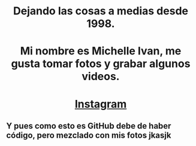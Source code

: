 # <div align="center"> Dejando las cosas a medias desde 1998. </div>
# <div align="center"> Mi nombre es Michelle Ivan, me gusta tomar fotos y grabar algunos videos. </div>
# <div align="center"> [Instagram](https://www.instagram.com/mich_iv/)

## Y pues como esto es GitHub debe de haber código, pero mezclado con mis fotos jkasjk
